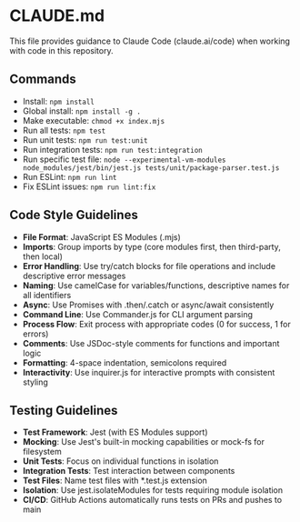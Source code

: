 # CLAUDE.md

This file provides guidance to Claude Code (claude.ai/code) when working with code in this repository.

## Commands
- Install: `npm install`
- Global install: `npm install -g .`
- Make executable: `chmod +x index.mjs`
- Run all tests: `npm test`
- Run unit tests: `npm run test:unit`
- Run integration tests: `npm run test:integration`
- Run specific test file: `node --experimental-vm-modules node_modules/jest/bin/jest.js tests/unit/package-parser.test.js`
- Run ESLint: `npm run lint`
- Fix ESLint issues: `npm run lint:fix`

## Code Style Guidelines
- **File Format**: JavaScript ES Modules (.mjs)
- **Imports**: Group imports by type (core modules first, then third-party, then local)
- **Error Handling**: Use try/catch blocks for file operations and include descriptive error messages
- **Naming**: Use camelCase for variables/functions, descriptive names for all identifiers
- **Async**: Use Promises with .then/.catch or async/await consistently
- **Command Line**: Use Commander.js for CLI argument parsing
- **Process Flow**: Exit process with appropriate codes (0 for success, 1 for errors)
- **Comments**: Use JSDoc-style comments for functions and important logic
- **Formatting**: 4-space indentation, semicolons required
- **Interactivity**: Use inquirer.js for interactive prompts with consistent styling

## Testing Guidelines
- **Test Framework**: Jest (with ES Modules support)
- **Mocking**: Use Jest's built-in mocking capabilities or mock-fs for filesystem
- **Unit Tests**: Focus on individual functions in isolation
- **Integration Tests**: Test interaction between components
- **Test Files**: Name test files with *.test.js extension
- **Isolation**: Use jest.isolateModules for tests requiring module isolation
- **CI/CD**: GitHub Actions automatically runs tests on PRs and pushes to main